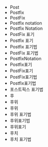 ﻿- Post
- Postfix 
- PostFix 
- Postfix notation
- Postfix Notation
- PostFix 표기
- Postfix 표기
- Postfix 표기법
- PostFix 표기법
- PostfixNotation
- Postfix표기
- PostFix표기
- PostFix표기법
- Postfix표기법
- 포스트픽스 표기법
- 후
- 후위
- 후위
- 후위 표기법
- 후위표기법
- 후위표기
- 후치
- 후치 표기법
